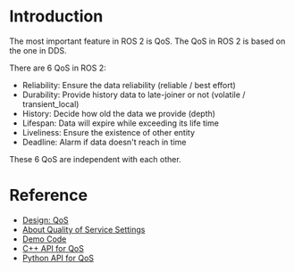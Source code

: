 # Introduction

The most important feature in ROS 2 is QoS. The QoS in ROS 2 is based on the one in DDS.

There are 6 QoS in ROS 2:

* Reliability: Ensure the data reliability (reliable / best effort)
* Durability: Provide history data to late-joiner or not (volatile / transient_local)
* History: Decide how old the data we provide (depth)
* Lifespan: Data will expire while exceeding its life time
* Liveliness: Ensure the existence of other entity
* Deadline: Alarm if data doesn't reach in time

These 6 QoS are independent with each other.

# Reference

* [Design: QoS](https://design.ros2.org/articles/qos.html)
* [About Quality of Service Settings](https://index.ros.org/doc/ros2/Concepts/About-Quality-of-Service-Settings/)
* [Demo Code](https://github.com/ros2/demos/tree/master/quality_of_service_demo)
* [C++ API for QoS](http://docs.ros2.org/latest/api/rclcpp/classrclcpp_1_1QoS.html)
* [Python API for QoS](http://docs.ros2.org/latest/api/rclpy/api/qos.html)

